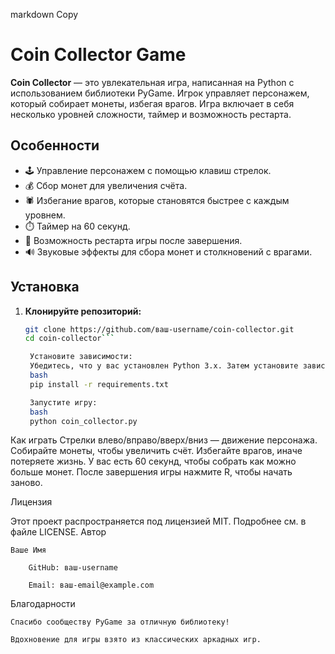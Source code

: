 markdown
Copy

# Coin Collector Game

**Coin Collector** — это увлекательная игра, написанная на Python с использованием библиотеки PyGame. Игрок управляет персонажем, который собирает монеты, избегая врагов. Игра включает в себя несколько уровней сложности, таймер и возможность рестарта.

## Особенности
- 🕹️ Управление персонажем с помощью клавиш стрелок.
- 💰 Сбор монет для увеличения счёта.
- 🕷️ Избегание врагов, которые становятся быстрее с каждым уровнем.
- ⏱️ Таймер на 60 секунд.
- 🔄 Возможность рестарта игры после завершения.
- 🔊 Звуковые эффекты для сбора монет и столкновений с врагами.

## Установка

1. **Клонируйте репозиторий:**
   ```bash
   git clone https://github.com/ваш-username/coin-collector.git
   cd coin-collector```

    Установите зависимости:
    Убедитесь, что у вас установлен Python 3.x. Затем установите зависимости из файла requirements.txt:
    bash
    pip install -r requirements.txt

    Запустите игру:
    bash
    python coin_collector.py

Как играть
    Стрелки влево/вправо/вверх/вниз — движение персонажа.
    Собирайте монеты, чтобы увеличить счёт.
    Избегайте врагов, иначе потеряете жизнь.
    У вас есть 60 секунд, чтобы собрать как можно больше монет.
    После завершения игры нажмите R, чтобы начать заново.


Лицензия

Этот проект распространяется под лицензией MIT. Подробнее см. в файле LICENSE.
Автор

    Ваше Имя

        GitHub: ваш-username

        Email: ваш-email@example.com

Благодарности

    Спасибо сообществу PyGame за отличную библиотеку!

    Вдохновение для игры взято из классических аркадных игр.